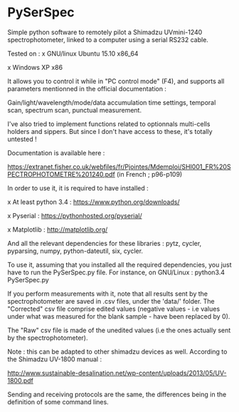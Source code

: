 # PySerSpec
Simple python software to remotely pilot a Shimadzu UVmini-1240 spectrophotometer, linked to a computer using a serial RS232 cable.

Tested on :
  x GNU/linux Ubuntu 15.10 x86_64
  
  x Windows XP x86

It allows you to control it while in "PC control mode" (F4), and supports all parameters mentionned in the official documentation :

Gain/light/wavelength/mode/data accumulation time settings, temporal scan, spectrum scan, punctual measurement.

I've also tried to implement functions related to optionnals multi-cells holders and sippers.
But since I don't have access to these, it's totally untested !

Documentation is available here :

https://extranet.fisher.co.uk/webfiles/fr/Pjointes/Mdemploi/SHI001_FR%20SPECTROPHOTOMETRE%201240.pdf (in French ; p96-p109)

In order to use it, it is required to have installed :

  x At least python 3.4 : https://www.python.org/downloads/
  
  x Pyserial : https://pythonhosted.org/pyserial/
  
  x Matplotlib : http://matplotlib.org/
  
  And all the relevant dependencies for these libraries : pytz, cycler, pyparsing, numpy, python-dateutil, six, cycler.
  
  To use it, assuming that you installed all the required dependencies, you just have to run the PySerSpec.py file.
  For instance, on GNU/Linux : python3.4 PySerSpec.py
  
  If you perform measurements with it, note that all results sent by the spectrophotometer are saved in .csv files, under the 'data/' folder.
The "Corrected"  csv file comprise edited values (negative values - i.e values under what was measured for the blank sample - have been replaced by 0).

The "Raw" csv file is made of the unedited values (i.e the ones actually sent by the spectrophotometer).

Note : this can be adapted to other shimadzu devices as well. According to the Shimadzu UV-1800 manual :

http://www.sustainable-desalination.net/wp-content/uploads/2013/05/UV-1800.pdf

Sending and receiving protocols are the same, the differences being in the definition of some command lines.
